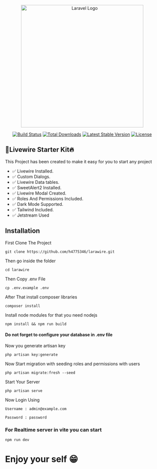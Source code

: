 <p align="center"><a href="https://laravel.com" target="_blank"><img src="https://raw.githubusercontent.com/laravel/art/master/logo-lockup/5%20SVG/2%20CMYK/1%20Full%20Color/laravel-logolockup-cmyk-red.svg" width="400" alt="Laravel Logo"></a></p>

<p align="center">
<a href="https://travis-ci.org/laravel/framework"><img src="https://travis-ci.org/laravel/framework.svg" alt="Build Status"></a>
<a href="https://packagist.org/packages/laravel/framework"><img src="https://img.shields.io/packagist/dt/laravel/framework" alt="Total Downloads"></a>
<a href="https://packagist.org/packages/laravel/framework"><img src="https://img.shields.io/packagist/v/laravel/framework" alt="Latest Stable Version"></a>
<a href="https://packagist.org/packages/laravel/framework"><img src="https://img.shields.io/packagist/l/laravel/framework" alt="License"></a>
</p>

## 🚀Livewire Starter Kit🔥

This Project has been created to make it easy for you to start any project

- ✅ Livewire Installed.
- ✅ Custom Dialogs.
- ✅ Livewire Data tables.
- ✅ SweetAlert2 Installed.
- ✅ Livewire Modal Created.
- ✅ Roles And Permissions Included.
- ✅ Dark Mode Supported.
- ✅ Tailwind Included.
- ✅ Jetstream Used

## Installation

First Clone The Project
```
git clone https://github.com/h4775346/larawire.git
```

Then go inside the folder
```
cd larawire
```

Then Copy .env File
```
cp .env.example .env
```

After That install composer libraries
```
composer install
```
Install node modules for that you need nodejs
```
npm install && npm run build
```
#### Do not forget to configure your database in .env file

Now you generate artisan key
```
php artisan key:generate
```

Now Start migration with seeding roles and permissions with users
```
php artisan migrate:fresh --seed
```

Start Your Server
```
php artisan serve
```
Now Login Using
```
Username : admin@example.com

Password : password
```

### For Realtime server in vite you can start
```
npm run dev
```

# Enjoy your self 😁

[comment]: <> (Laravel is accessible, powerful, and provides tools required for large, robust applications.)

[comment]: <> (## Learning Laravel)

[comment]: <> (Laravel has the most extensive and thorough [documentation]&#40;https://laravel.com/docs&#41; and video tutorial library of all modern web application frameworks, making it a breeze to get started with the framework.)

[comment]: <> (You may also try the [Laravel Bootcamp]&#40;https://bootcamp.laravel.com&#41;, where you will be guided through building a modern Laravel application from scratch.)

[comment]: <> (If you don't feel like reading, [Laracasts]&#40;https://laracasts.com&#41; can help. Laracasts contains over 2000 video tutorials on a range of topics including Laravel, modern PHP, unit testing, and JavaScript. Boost your skills by digging into our comprehensive video library.)

[comment]: <> (## Laravel Sponsors)

[comment]: <> (We would like to extend our thanks to the following sponsors for funding Laravel development. If you are interested in becoming a sponsor, please visit the Laravel [Patreon page]&#40;https://patreon.com/taylorotwell&#41;.)

[comment]: <> (### Premium Partners)

[comment]: <> (- **[Vehikl]&#40;https://vehikl.com/&#41;**)

[comment]: <> (- **[Tighten Co.]&#40;https://tighten.co&#41;**)

[comment]: <> (- **[Kirschbaum Development Group]&#40;https://kirschbaumdevelopment.com&#41;**)

[comment]: <> (- **[64 Robots]&#40;https://64robots.com&#41;**)

[comment]: <> (- **[Cubet Techno Labs]&#40;https://cubettech.com&#41;**)

[comment]: <> (- **[Cyber-Duck]&#40;https://cyber-duck.co.uk&#41;**)

[comment]: <> (- **[Many]&#40;https://www.many.co.uk&#41;**)

[comment]: <> (- **[Webdock, Fast VPS Hosting]&#40;https://www.webdock.io/en&#41;**)

[comment]: <> (- **[DevSquad]&#40;https://devsquad.com&#41;**)

[comment]: <> (- **[Curotec]&#40;https://www.curotec.com/services/technologies/laravel/&#41;**)

[comment]: <> (- **[OP.GG]&#40;https://op.gg&#41;**)

[comment]: <> (- **[WebReinvent]&#40;https://webreinvent.com/?utm_source=laravel&utm_medium=github&utm_campaign=patreon-sponsors&#41;**)

[comment]: <> (- **[Lendio]&#40;https://lendio.com&#41;**)

[comment]: <> (## Contributing)

[comment]: <> (Thank you for considering contributing to the Laravel framework! The contribution guide can be found in the [Laravel documentation]&#40;https://laravel.com/docs/contributions&#41;.)

[comment]: <> (## Code of Conduct)

[comment]: <> (In order to ensure that the Laravel community is welcoming to all, please review and abide by the [Code of Conduct]&#40;https://laravel.com/docs/contributions#code-of-conduct&#41;.)

[comment]: <> (## Security Vulnerabilities)

[comment]: <> (If you discover a security vulnerability within Laravel, please send an e-mail to Taylor Otwell via [taylor@laravel.com]&#40;mailto:taylor@laravel.com&#41;. All security vulnerabilities will be promptly addressed.)

[comment]: <> (## License)

[comment]: <> (The Laravel framework is open-sourced software licensed under the [MIT license]&#40;https://opensource.org/licenses/MIT&#41;.)

